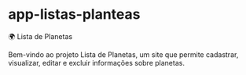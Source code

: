 # app-listas-planteas

🌍 Lista de Planetas

Bem-vindo ao projeto Lista de Planetas, um site que permite cadastrar, visualizar, editar e excluir informações sobre planetas.
